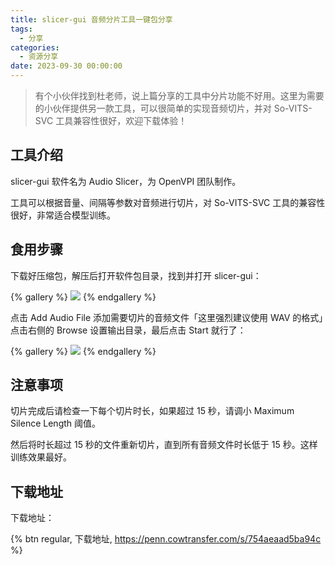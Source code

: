 ```yaml
---
title: slicer-gui 音频分片工具一键包分享
tags:
  - 分享
categories:
  - 资源分享
date: 2023-09-30 00:00:00
---
```


> 有个小伙伴找到杜老师，说上篇分享的工具中分片功能不好用。这里为需要的小伙伴提供另一款工具，可以很简单的实现音频切片，并对 So-VITS-SVC 工具兼容性很好，欢迎下载体验！

<!-- more -->

## 工具介绍

slicer-gui 软件名为 Audio Slicer，为 OpenVPI 团队制作。

工具可以根据音量、间隔等参数对音频进行切片，对 So-VITS-SVC 工具的兼容性很好，非常适合模型训练。

## 食用步骤

下载好压缩包，解压后打开软件包目录，找到并打开 slicer-gui：

{% gallery %}
![](https://cdn.dusays.com/2023/09/631-1.jpg)
{% endgallery %}

点击 Add Audio File 添加需要切片的音频文件「这里强烈建议使用 WAV 的格式」点击右侧的 Browse 设置输出目录，最后点击 Start 就行了：

{% gallery %}
![](https://cdn.dusays.com/2023/09/631-2.jpg)
{% endgallery %}

## 注意事项

切片完成后请检查一下每个切片时长，如果超过 15 秒，请调小 Maximum Silence Length 阈值。

然后将时长超过 15 秒的文件重新切片，直到所有音频文件时长低于 15 秒。这样训练效果最好。

## 下载地址

下载地址：

{% btn regular, 下载地址, https://penn.cowtransfer.com/s/754aeaad5ba94c %}